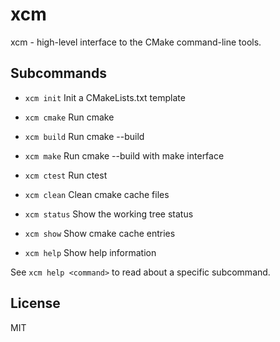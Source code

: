 # xcm
xcm - high-level interface to the CMake command-line tools.

## Subcommands
* `xcm init` Init a CMakeLists.txt template

* `xcm cmake` Run cmake

* `xcm build` Run cmake --build

* `xcm make` Run cmake --build with make interface

* `xcm ctest` Run ctest

* `xcm clean` Clean cmake cache files

* `xcm status` Show the working tree status

* `xcm show` Show cmake cache entries

* `xcm help` Show help information

See `xcm help <command>` to read about a specific subcommand.

## License
MIT


